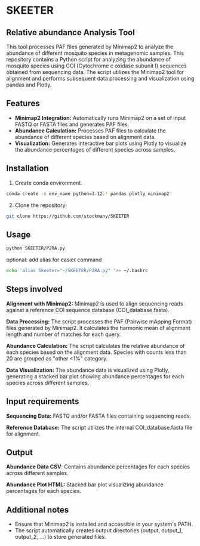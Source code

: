 # SKEETER

## Relative abundance Analysis Tool

This tool processes PAF files generated by Minimap2 to analyze the abundance of different mosquito species in metagenomic samples.
This repository contains a Python script for analyzing the abundance of mosquito species using COI (Cytochrome c oxidase subunit I) sequences obtained from sequencing data. 
The script utilizes the Minimap2 tool for alignment and performs subsequent data processing and visualization using pandas and Plotly.

## Features

- **Minimap2 Integration:** Automatically runs Minimap2 on a set of input FASTQ or FASTA files and generates PAF files.
- **Abundance Calculation:** Processes PAF files to calculate the abundance of different species based on alignment data.
- **Visualization:** Generates interactive bar plots using Plotly to visualize the abundance percentages of different species across samples.

## Installation
1. Create conda environment.
```bash
conda create -n env_name python=3.12.* pandas plotly minimap2
```
2. Clone the repository:
```bash
git clone https://github.com/stockmany/SKEETER
```

## Usage
```bash
python SKEETER/P2RA.py
```

optional: add alias for easier command
```bash
echo 'alias Skeeter="~/SKEETER/P2RA.py" '>> ~/.bashrc
```

## Steps involved
**Alignment with Minimap2:**
Minimap2 is used to align sequencing reads against a reference COI sequence database (COI_database.fasta).

**Data Processing:**
The script processes the PAF (Pairwise mApping Format) files generated by Minimap2.
It calculates the harmonic mean of alignment length and number of matches for each query.

**Abundance Calculation:**
The script calculates the relative abundance of each species based on the alignment data.
Species with counts less than 20 are grouped as "other <1%" category.

**Data Visualization:**
The abundance data is visualized using Plotly, generating a stacked bar plot showing abundance percentages for each species across different samples.

## Input requirements
**Sequencing Data:** FASTQ and/or FASTA files containing sequencing reads.

**Reference Database:** The script utilizes the internal COI_database.fasta file for alignment.

## Output
**Abundance Data CSV**: Contains abundance percentages for each species across different samples.

**Abundance Plot HTML:** Stacked bar plot visualizing abundance percentages for each species.

## Additional notes
- Ensure that Minimap2 is installed and accessible in your system's PATH.
- The script automatically creates output directories (output, output_1, output_2, ...) to store generated files.
